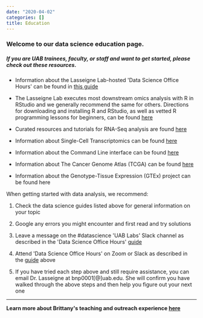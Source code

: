 ```yaml
---
date: "2020-04-02"
categories: []
title: Education
---
```


### Welcome to our data science education page. 
##### _If you are UAB trainees, faculty, or staff and want to get started, please check out these resources._
<ul>
<li><p>Information about the Lasseigne Lab-hosted 'Data Science Office Hours' can be found in <a href="https://docs.google.com/document/d/174JsfrSy2XVpeCmQtDJKOXHMqT3XzyEHrN5qXWFPiJs/edit?usp=sharing" target="_blank">this guide</a><p></li>
<li><p>The Lasseigne Lab executes most downstream omics analysis with R in RStudio and we generally recommend the same for others. Directions for downloading and installing R and RStudio, as well as vetted R programming lessons for beginners, can be found <a href="/education/education_resources/rmasterguide.html" target="_blank">here</a></p></li>
<li><p>Curated resources and tutorials for RNA-Seq analysis are found <a href="/education/education_resources/rnaseqguide.html" target="_blank">here</a></p></li>
<li><p>Information about Single-Cell Transcriptomics can be found <a href="/education/education_resources/singlecellguide.html" target="_blank">here</a></p></li>
<li><p>Information about the Command Line interface can be found <a href="/education/education_resources/commandlineguide.html" target="_blank">here</a></p></li>
<li><p>Information about The Cancer Genome Atlas (TCGA) can be found <a href="/education/education_resources/tcgaguide.html" target="_blank">here</a></p></li>
<li><p>Information about the Genotype-Tissue Expression (GTEx) project can be found <a href"/education/education_resources/gtexguide.html" target="_blank">here</a></p></li>
</ul>
When getting started with data analysis, we recommend:
<ol>
<li><p>Check the data science guides listed above for general information on your topic</p></li>
<li><p>Google any errors you might encounter and first read and try solutions</p></li>
<li><p>Leave a message on the #datascience 'UAB Labs' Slack channel as described in the 'Data Science Office Hours' <a href="https://docs.google.com/document/d/174JsfrSy2XVpeCmQtDJKOXHMqT3XzyEHrN5qXWFPiJs/edit?usp=sharing" target="_blank">guide</a></p></li>
<li><p>Attend 'Data Science Office Hours' on Zoom or Slack as described in the <a href="https://docs.google.com/document/d/174JsfrSy2XVpeCmQtDJKOXHMqT3XzyEHrN5qXWFPiJs/edit?usp=sharing" target="_blank">guide</a> above</p></li>
<li><p>If you have tried each step above and still require assistance, you can email Dr. Lasseigne at bnp0001[@]uab.edu. She will confirm you have walked through the above steps and then help you figure out your next one</p></li>
</ol>

---

**Learn more about Brittany's teaching and outreach experience <a href="/brittany-education/index.html">here</a>**
